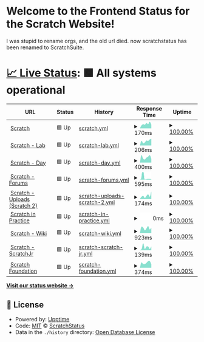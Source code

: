 # Welcome to the Frontend Status for the Scratch Website!

I was stupid to rename orgs, and the old url died. now scratchstatus has been renamed to ScratchSuite.

# [📈 Live Status](https://scratchsuite.github.io): <!--live status--> **🟩 All systems operational**

<!--start: status pages-->
<!-- This summary is generated by Upptime (https://github.com/upptime/upptime) -->
<!-- Do not edit this manually, your changes will be overwritten -->
<!-- prettier-ignore -->
| URL | Status | History | Response Time | Uptime |
| --- | ------ | ------- | ------------- | ------ |
| <img alt="" src="https://favicons.githubusercontent.com/scratch.mit.edu" height="13"> [Scratch](https://scratch.mit.edu) | 🟩 Up | [scratch.yml](https://github.com/scratchsuite/frontend/commits/HEAD/history/scratch.yml) | <details><summary><img alt="Response time graph" src="./graphs/scratch/response-time-week.png" height="20"> 170ms</summary><br><a href="https://scratchsuite.github.io/frontend/history/scratch"><img alt="Response time 153" src="https://img.shields.io/endpoint?url=https%3A%2F%2Fraw.githubusercontent.com%2Fscratchsuite%2Ffrontend%2FHEAD%2Fapi%2Fscratch%2Fresponse-time.json"></a><br><a href="https://scratchsuite.github.io/frontend/history/scratch"><img alt="24-hour response time 142" src="https://img.shields.io/endpoint?url=https%3A%2F%2Fraw.githubusercontent.com%2Fscratchsuite%2Ffrontend%2FHEAD%2Fapi%2Fscratch%2Fresponse-time-day.json"></a><br><a href="https://scratchsuite.github.io/frontend/history/scratch"><img alt="7-day response time 170" src="https://img.shields.io/endpoint?url=https%3A%2F%2Fraw.githubusercontent.com%2Fscratchsuite%2Ffrontend%2FHEAD%2Fapi%2Fscratch%2Fresponse-time-week.json"></a><br><a href="https://scratchsuite.github.io/frontend/history/scratch"><img alt="30-day response time 138" src="https://img.shields.io/endpoint?url=https%3A%2F%2Fraw.githubusercontent.com%2Fscratchsuite%2Ffrontend%2FHEAD%2Fapi%2Fscratch%2Fresponse-time-month.json"></a><br><a href="https://scratchsuite.github.io/frontend/history/scratch"><img alt="1-year response time 136" src="https://img.shields.io/endpoint?url=https%3A%2F%2Fraw.githubusercontent.com%2Fscratchsuite%2Ffrontend%2FHEAD%2Fapi%2Fscratch%2Fresponse-time-year.json"></a></details> | <details><summary><a href="https://scratchsuite.github.io/frontend/history/scratch">100.00%</a></summary><a href="https://scratchsuite.github.io/frontend/history/scratch"><img alt="All-time uptime 100.00%" src="https://img.shields.io/endpoint?url=https%3A%2F%2Fraw.githubusercontent.com%2Fscratchsuite%2Ffrontend%2FHEAD%2Fapi%2Fscratch%2Fuptime.json"></a><br><a href="https://scratchsuite.github.io/frontend/history/scratch"><img alt="24-hour uptime 100.00%" src="https://img.shields.io/endpoint?url=https%3A%2F%2Fraw.githubusercontent.com%2Fscratchsuite%2Ffrontend%2FHEAD%2Fapi%2Fscratch%2Fuptime-day.json"></a><br><a href="https://scratchsuite.github.io/frontend/history/scratch"><img alt="7-day uptime 100.00%" src="https://img.shields.io/endpoint?url=https%3A%2F%2Fraw.githubusercontent.com%2Fscratchsuite%2Ffrontend%2FHEAD%2Fapi%2Fscratch%2Fuptime-week.json"></a><br><a href="https://scratchsuite.github.io/frontend/history/scratch"><img alt="30-day uptime 100.00%" src="https://img.shields.io/endpoint?url=https%3A%2F%2Fraw.githubusercontent.com%2Fscratchsuite%2Ffrontend%2FHEAD%2Fapi%2Fscratch%2Fuptime-month.json"></a><br><a href="https://scratchsuite.github.io/frontend/history/scratch"><img alt="1-year uptime 100.00%" src="https://img.shields.io/endpoint?url=https%3A%2F%2Fraw.githubusercontent.com%2Fscratchsuite%2Ffrontend%2FHEAD%2Fapi%2Fscratch%2Fuptime-year.json"></a></details>
| <img alt="" src="https://favicons.githubusercontent.com/lab.scratch.mit.edu" height="13"> [Scratch - Lab](https://lab.scratch.mit.edu) | 🟩 Up | [scratch-lab.yml](https://github.com/scratchsuite/frontend/commits/HEAD/history/scratch-lab.yml) | <details><summary><img alt="Response time graph" src="./graphs/scratch-lab/response-time-week.png" height="20"> 206ms</summary><br><a href="https://scratchsuite.github.io/frontend/history/scratch-lab"><img alt="Response time 169" src="https://img.shields.io/endpoint?url=https%3A%2F%2Fraw.githubusercontent.com%2Fscratchsuite%2Ffrontend%2FHEAD%2Fapi%2Fscratch-lab%2Fresponse-time.json"></a><br><a href="https://scratchsuite.github.io/frontend/history/scratch-lab"><img alt="24-hour response time 301" src="https://img.shields.io/endpoint?url=https%3A%2F%2Fraw.githubusercontent.com%2Fscratchsuite%2Ffrontend%2FHEAD%2Fapi%2Fscratch-lab%2Fresponse-time-day.json"></a><br><a href="https://scratchsuite.github.io/frontend/history/scratch-lab"><img alt="7-day response time 206" src="https://img.shields.io/endpoint?url=https%3A%2F%2Fraw.githubusercontent.com%2Fscratchsuite%2Ffrontend%2FHEAD%2Fapi%2Fscratch-lab%2Fresponse-time-week.json"></a><br><a href="https://scratchsuite.github.io/frontend/history/scratch-lab"><img alt="30-day response time 213" src="https://img.shields.io/endpoint?url=https%3A%2F%2Fraw.githubusercontent.com%2Fscratchsuite%2Ffrontend%2FHEAD%2Fapi%2Fscratch-lab%2Fresponse-time-month.json"></a><br><a href="https://scratchsuite.github.io/frontend/history/scratch-lab"><img alt="1-year response time 168" src="https://img.shields.io/endpoint?url=https%3A%2F%2Fraw.githubusercontent.com%2Fscratchsuite%2Ffrontend%2FHEAD%2Fapi%2Fscratch-lab%2Fresponse-time-year.json"></a></details> | <details><summary><a href="https://scratchsuite.github.io/frontend/history/scratch-lab">100.00%</a></summary><a href="https://scratchsuite.github.io/frontend/history/scratch-lab"><img alt="All-time uptime 100.00%" src="https://img.shields.io/endpoint?url=https%3A%2F%2Fraw.githubusercontent.com%2Fscratchsuite%2Ffrontend%2FHEAD%2Fapi%2Fscratch-lab%2Fuptime.json"></a><br><a href="https://scratchsuite.github.io/frontend/history/scratch-lab"><img alt="24-hour uptime 100.00%" src="https://img.shields.io/endpoint?url=https%3A%2F%2Fraw.githubusercontent.com%2Fscratchsuite%2Ffrontend%2FHEAD%2Fapi%2Fscratch-lab%2Fuptime-day.json"></a><br><a href="https://scratchsuite.github.io/frontend/history/scratch-lab"><img alt="7-day uptime 100.00%" src="https://img.shields.io/endpoint?url=https%3A%2F%2Fraw.githubusercontent.com%2Fscratchsuite%2Ffrontend%2FHEAD%2Fapi%2Fscratch-lab%2Fuptime-week.json"></a><br><a href="https://scratchsuite.github.io/frontend/history/scratch-lab"><img alt="30-day uptime 100.00%" src="https://img.shields.io/endpoint?url=https%3A%2F%2Fraw.githubusercontent.com%2Fscratchsuite%2Ffrontend%2FHEAD%2Fapi%2Fscratch-lab%2Fuptime-month.json"></a><br><a href="https://scratchsuite.github.io/frontend/history/scratch-lab"><img alt="1-year uptime 100.00%" src="https://img.shields.io/endpoint?url=https%3A%2F%2Fraw.githubusercontent.com%2Fscratchsuite%2Ffrontend%2FHEAD%2Fapi%2Fscratch-lab%2Fuptime-year.json"></a></details>
| <img alt="" src="https://favicons.githubusercontent.com/day.scratch.mit.edu" height="13"> [Scratch - Day](https://day.scratch.mit.edu) | 🟩 Up | [scratch-day.yml](https://github.com/scratchsuite/frontend/commits/HEAD/history/scratch-day.yml) | <details><summary><img alt="Response time graph" src="./graphs/scratch-day/response-time-week.png" height="20"> 400ms</summary><br><a href="https://scratchsuite.github.io/frontend/history/scratch-day"><img alt="Response time 348" src="https://img.shields.io/endpoint?url=https%3A%2F%2Fraw.githubusercontent.com%2Fscratchsuite%2Ffrontend%2FHEAD%2Fapi%2Fscratch-day%2Fresponse-time.json"></a><br><a href="https://scratchsuite.github.io/frontend/history/scratch-day"><img alt="24-hour response time 275" src="https://img.shields.io/endpoint?url=https%3A%2F%2Fraw.githubusercontent.com%2Fscratchsuite%2Ffrontend%2FHEAD%2Fapi%2Fscratch-day%2Fresponse-time-day.json"></a><br><a href="https://scratchsuite.github.io/frontend/history/scratch-day"><img alt="7-day response time 400" src="https://img.shields.io/endpoint?url=https%3A%2F%2Fraw.githubusercontent.com%2Fscratchsuite%2Ffrontend%2FHEAD%2Fapi%2Fscratch-day%2Fresponse-time-week.json"></a><br><a href="https://scratchsuite.github.io/frontend/history/scratch-day"><img alt="30-day response time 412" src="https://img.shields.io/endpoint?url=https%3A%2F%2Fraw.githubusercontent.com%2Fscratchsuite%2Ffrontend%2FHEAD%2Fapi%2Fscratch-day%2Fresponse-time-month.json"></a><br><a href="https://scratchsuite.github.io/frontend/history/scratch-day"><img alt="1-year response time 347" src="https://img.shields.io/endpoint?url=https%3A%2F%2Fraw.githubusercontent.com%2Fscratchsuite%2Ffrontend%2FHEAD%2Fapi%2Fscratch-day%2Fresponse-time-year.json"></a></details> | <details><summary><a href="https://scratchsuite.github.io/frontend/history/scratch-day">100.00%</a></summary><a href="https://scratchsuite.github.io/frontend/history/scratch-day"><img alt="All-time uptime 100.00%" src="https://img.shields.io/endpoint?url=https%3A%2F%2Fraw.githubusercontent.com%2Fscratchsuite%2Ffrontend%2FHEAD%2Fapi%2Fscratch-day%2Fuptime.json"></a><br><a href="https://scratchsuite.github.io/frontend/history/scratch-day"><img alt="24-hour uptime 100.00%" src="https://img.shields.io/endpoint?url=https%3A%2F%2Fraw.githubusercontent.com%2Fscratchsuite%2Ffrontend%2FHEAD%2Fapi%2Fscratch-day%2Fuptime-day.json"></a><br><a href="https://scratchsuite.github.io/frontend/history/scratch-day"><img alt="7-day uptime 100.00%" src="https://img.shields.io/endpoint?url=https%3A%2F%2Fraw.githubusercontent.com%2Fscratchsuite%2Ffrontend%2FHEAD%2Fapi%2Fscratch-day%2Fuptime-week.json"></a><br><a href="https://scratchsuite.github.io/frontend/history/scratch-day"><img alt="30-day uptime 100.00%" src="https://img.shields.io/endpoint?url=https%3A%2F%2Fraw.githubusercontent.com%2Fscratchsuite%2Ffrontend%2FHEAD%2Fapi%2Fscratch-day%2Fuptime-month.json"></a><br><a href="https://scratchsuite.github.io/frontend/history/scratch-day"><img alt="1-year uptime 100.00%" src="https://img.shields.io/endpoint?url=https%3A%2F%2Fraw.githubusercontent.com%2Fscratchsuite%2Ffrontend%2FHEAD%2Fapi%2Fscratch-day%2Fuptime-year.json"></a></details>
| <img alt="" src="https://favicons.githubusercontent.com/scratch.mit.edu" height="13"> [Scratch - Forums](https://scratch.mit.edu/discuss) | 🟩 Up | [scratch-forums.yml](https://github.com/scratchsuite/frontend/commits/HEAD/history/scratch-forums.yml) | <details><summary><img alt="Response time graph" src="./graphs/scratch-forums/response-time-week.png" height="20"> 595ms</summary><br><a href="https://scratchsuite.github.io/frontend/history/scratch-forums"><img alt="Response time 156" src="https://img.shields.io/endpoint?url=https%3A%2F%2Fraw.githubusercontent.com%2Fscratchsuite%2Ffrontend%2FHEAD%2Fapi%2Fscratch-forums%2Fresponse-time.json"></a><br><a href="https://scratchsuite.github.io/frontend/history/scratch-forums"><img alt="24-hour response time 52" src="https://img.shields.io/endpoint?url=https%3A%2F%2Fraw.githubusercontent.com%2Fscratchsuite%2Ffrontend%2FHEAD%2Fapi%2Fscratch-forums%2Fresponse-time-day.json"></a><br><a href="https://scratchsuite.github.io/frontend/history/scratch-forums"><img alt="7-day response time 595" src="https://img.shields.io/endpoint?url=https%3A%2F%2Fraw.githubusercontent.com%2Fscratchsuite%2Ffrontend%2FHEAD%2Fapi%2Fscratch-forums%2Fresponse-time-week.json"></a><br><a href="https://scratchsuite.github.io/frontend/history/scratch-forums"><img alt="30-day response time 545" src="https://img.shields.io/endpoint?url=https%3A%2F%2Fraw.githubusercontent.com%2Fscratchsuite%2Ffrontend%2FHEAD%2Fapi%2Fscratch-forums%2Fresponse-time-month.json"></a><br><a href="https://scratchsuite.github.io/frontend/history/scratch-forums"><img alt="1-year response time 171" src="https://img.shields.io/endpoint?url=https%3A%2F%2Fraw.githubusercontent.com%2Fscratchsuite%2Ffrontend%2FHEAD%2Fapi%2Fscratch-forums%2Fresponse-time-year.json"></a></details> | <details><summary><a href="https://scratchsuite.github.io/frontend/history/scratch-forums">100.00%</a></summary><a href="https://scratchsuite.github.io/frontend/history/scratch-forums"><img alt="All-time uptime 100.00%" src="https://img.shields.io/endpoint?url=https%3A%2F%2Fraw.githubusercontent.com%2Fscratchsuite%2Ffrontend%2FHEAD%2Fapi%2Fscratch-forums%2Fuptime.json"></a><br><a href="https://scratchsuite.github.io/frontend/history/scratch-forums"><img alt="24-hour uptime 100.00%" src="https://img.shields.io/endpoint?url=https%3A%2F%2Fraw.githubusercontent.com%2Fscratchsuite%2Ffrontend%2FHEAD%2Fapi%2Fscratch-forums%2Fuptime-day.json"></a><br><a href="https://scratchsuite.github.io/frontend/history/scratch-forums"><img alt="7-day uptime 100.00%" src="https://img.shields.io/endpoint?url=https%3A%2F%2Fraw.githubusercontent.com%2Fscratchsuite%2Ffrontend%2FHEAD%2Fapi%2Fscratch-forums%2Fuptime-week.json"></a><br><a href="https://scratchsuite.github.io/frontend/history/scratch-forums"><img alt="30-day uptime 100.00%" src="https://img.shields.io/endpoint?url=https%3A%2F%2Fraw.githubusercontent.com%2Fscratchsuite%2Ffrontend%2FHEAD%2Fapi%2Fscratch-forums%2Fuptime-month.json"></a><br><a href="https://scratchsuite.github.io/frontend/history/scratch-forums"><img alt="1-year uptime 100.00%" src="https://img.shields.io/endpoint?url=https%3A%2F%2Fraw.githubusercontent.com%2Fscratchsuite%2Ffrontend%2FHEAD%2Fapi%2Fscratch-forums%2Fuptime-year.json"></a></details>
| <img alt="" src="https://favicons.githubusercontent.com/uploads.scratch.mit.edu" height="13"> [Scratch - Uploads (Scratch 2)](https://uploads.scratch.mit.edu/) | 🟩 Up | [scratch-uploads-scratch-2.yml](https://github.com/scratchsuite/frontend/commits/HEAD/history/scratch-uploads-scratch-2.yml) | <details><summary><img alt="Response time graph" src="./graphs/scratch-uploads-scratch-2/response-time-week.png" height="20"> 174ms</summary><br><a href="https://scratchsuite.github.io/frontend/history/scratch-uploads-scratch-2"><img alt="Response time 378" src="https://img.shields.io/endpoint?url=https%3A%2F%2Fraw.githubusercontent.com%2Fscratchsuite%2Ffrontend%2FHEAD%2Fapi%2Fscratch-uploads-scratch-2%2Fresponse-time.json"></a><br><a href="https://scratchsuite.github.io/frontend/history/scratch-uploads-scratch-2"><img alt="24-hour response time 389" src="https://img.shields.io/endpoint?url=https%3A%2F%2Fraw.githubusercontent.com%2Fscratchsuite%2Ffrontend%2FHEAD%2Fapi%2Fscratch-uploads-scratch-2%2Fresponse-time-day.json"></a><br><a href="https://scratchsuite.github.io/frontend/history/scratch-uploads-scratch-2"><img alt="7-day response time 174" src="https://img.shields.io/endpoint?url=https%3A%2F%2Fraw.githubusercontent.com%2Fscratchsuite%2Ffrontend%2FHEAD%2Fapi%2Fscratch-uploads-scratch-2%2Fresponse-time-week.json"></a><br><a href="https://scratchsuite.github.io/frontend/history/scratch-uploads-scratch-2"><img alt="30-day response time 140" src="https://img.shields.io/endpoint?url=https%3A%2F%2Fraw.githubusercontent.com%2Fscratchsuite%2Ffrontend%2FHEAD%2Fapi%2Fscratch-uploads-scratch-2%2Fresponse-time-month.json"></a><br><a href="https://scratchsuite.github.io/frontend/history/scratch-uploads-scratch-2"><img alt="1-year response time 188" src="https://img.shields.io/endpoint?url=https%3A%2F%2Fraw.githubusercontent.com%2Fscratchsuite%2Ffrontend%2FHEAD%2Fapi%2Fscratch-uploads-scratch-2%2Fresponse-time-year.json"></a></details> | <details><summary><a href="https://scratchsuite.github.io/frontend/history/scratch-uploads-scratch-2">100.00%</a></summary><a href="https://scratchsuite.github.io/frontend/history/scratch-uploads-scratch-2"><img alt="All-time uptime 100.00%" src="https://img.shields.io/endpoint?url=https%3A%2F%2Fraw.githubusercontent.com%2Fscratchsuite%2Ffrontend%2FHEAD%2Fapi%2Fscratch-uploads-scratch-2%2Fuptime.json"></a><br><a href="https://scratchsuite.github.io/frontend/history/scratch-uploads-scratch-2"><img alt="24-hour uptime 100.00%" src="https://img.shields.io/endpoint?url=https%3A%2F%2Fraw.githubusercontent.com%2Fscratchsuite%2Ffrontend%2FHEAD%2Fapi%2Fscratch-uploads-scratch-2%2Fuptime-day.json"></a><br><a href="https://scratchsuite.github.io/frontend/history/scratch-uploads-scratch-2"><img alt="7-day uptime 100.00%" src="https://img.shields.io/endpoint?url=https%3A%2F%2Fraw.githubusercontent.com%2Fscratchsuite%2Ffrontend%2FHEAD%2Fapi%2Fscratch-uploads-scratch-2%2Fuptime-week.json"></a><br><a href="https://scratchsuite.github.io/frontend/history/scratch-uploads-scratch-2"><img alt="30-day uptime 100.00%" src="https://img.shields.io/endpoint?url=https%3A%2F%2Fraw.githubusercontent.com%2Fscratchsuite%2Ffrontend%2FHEAD%2Fapi%2Fscratch-uploads-scratch-2%2Fuptime-month.json"></a><br><a href="https://scratchsuite.github.io/frontend/history/scratch-uploads-scratch-2"><img alt="1-year uptime 100.00%" src="https://img.shields.io/endpoint?url=https%3A%2F%2Fraw.githubusercontent.com%2Fscratchsuite%2Ffrontend%2FHEAD%2Fapi%2Fscratch-uploads-scratch-2%2Fuptime-year.json"></a></details>
| <img alt="" src="https://favicons.githubusercontent.com/sip.scratch.mit.edu" height="13"> [Scratch in Practice](https://sip.scratch.mit.edu/) | 🟩 Up | [scratch-in-practice.yml](https://github.com/scratchsuite/frontend/commits/HEAD/history/scratch-in-practice.yml) | <details><summary><img alt="Response time graph" src="./graphs/scratch-in-practice/response-time-week.png" height="20"> 0ms</summary><br><a href="https://scratchsuite.github.io/frontend/history/scratch-in-practice"><img alt="Response time 0" src="https://img.shields.io/endpoint?url=https%3A%2F%2Fraw.githubusercontent.com%2Fscratchsuite%2Ffrontend%2FHEAD%2Fapi%2Fscratch-in-practice%2Fresponse-time.json"></a><br><a href="https://scratchsuite.github.io/frontend/history/scratch-in-practice"><img alt="24-hour response time 0" src="https://img.shields.io/endpoint?url=https%3A%2F%2Fraw.githubusercontent.com%2Fscratchsuite%2Ffrontend%2FHEAD%2Fapi%2Fscratch-in-practice%2Fresponse-time-day.json"></a><br><a href="https://scratchsuite.github.io/frontend/history/scratch-in-practice"><img alt="7-day response time 0" src="https://img.shields.io/endpoint?url=https%3A%2F%2Fraw.githubusercontent.com%2Fscratchsuite%2Ffrontend%2FHEAD%2Fapi%2Fscratch-in-practice%2Fresponse-time-week.json"></a><br><a href="https://scratchsuite.github.io/frontend/history/scratch-in-practice"><img alt="30-day response time 0" src="https://img.shields.io/endpoint?url=https%3A%2F%2Fraw.githubusercontent.com%2Fscratchsuite%2Ffrontend%2FHEAD%2Fapi%2Fscratch-in-practice%2Fresponse-time-month.json"></a><br><a href="https://scratchsuite.github.io/frontend/history/scratch-in-practice"><img alt="1-year response time 0" src="https://img.shields.io/endpoint?url=https%3A%2F%2Fraw.githubusercontent.com%2Fscratchsuite%2Ffrontend%2FHEAD%2Fapi%2Fscratch-in-practice%2Fresponse-time-year.json"></a></details> | <details><summary><a href="https://scratchsuite.github.io/frontend/history/scratch-in-practice">100.00%</a></summary><a href="https://scratchsuite.github.io/frontend/history/scratch-in-practice"><img alt="All-time uptime 100.00%" src="https://img.shields.io/endpoint?url=https%3A%2F%2Fraw.githubusercontent.com%2Fscratchsuite%2Ffrontend%2FHEAD%2Fapi%2Fscratch-in-practice%2Fuptime.json"></a><br><a href="https://scratchsuite.github.io/frontend/history/scratch-in-practice"><img alt="24-hour uptime 100.00%" src="https://img.shields.io/endpoint?url=https%3A%2F%2Fraw.githubusercontent.com%2Fscratchsuite%2Ffrontend%2FHEAD%2Fapi%2Fscratch-in-practice%2Fuptime-day.json"></a><br><a href="https://scratchsuite.github.io/frontend/history/scratch-in-practice"><img alt="7-day uptime 100.00%" src="https://img.shields.io/endpoint?url=https%3A%2F%2Fraw.githubusercontent.com%2Fscratchsuite%2Ffrontend%2FHEAD%2Fapi%2Fscratch-in-practice%2Fuptime-week.json"></a><br><a href="https://scratchsuite.github.io/frontend/history/scratch-in-practice"><img alt="30-day uptime 100.00%" src="https://img.shields.io/endpoint?url=https%3A%2F%2Fraw.githubusercontent.com%2Fscratchsuite%2Ffrontend%2FHEAD%2Fapi%2Fscratch-in-practice%2Fuptime-month.json"></a><br><a href="https://scratchsuite.github.io/frontend/history/scratch-in-practice"><img alt="1-year uptime 100.00%" src="https://img.shields.io/endpoint?url=https%3A%2F%2Fraw.githubusercontent.com%2Fscratchsuite%2Ffrontend%2FHEAD%2Fapi%2Fscratch-in-practice%2Fuptime-year.json"></a></details>
| <img alt="" src="https://favicons.githubusercontent.com/scratch-wiki.info" height="13"> [Scratch - Wiki](https://scratch-wiki.info) | 🟩 Up | [scratch-wiki.yml](https://github.com/scratchsuite/frontend/commits/HEAD/history/scratch-wiki.yml) | <details><summary><img alt="Response time graph" src="./graphs/scratch-wiki/response-time-week.png" height="20"> 923ms</summary><br><a href="https://scratchsuite.github.io/frontend/history/scratch-wiki"><img alt="Response time 987" src="https://img.shields.io/endpoint?url=https%3A%2F%2Fraw.githubusercontent.com%2Fscratchsuite%2Ffrontend%2FHEAD%2Fapi%2Fscratch-wiki%2Fresponse-time.json"></a><br><a href="https://scratchsuite.github.io/frontend/history/scratch-wiki"><img alt="24-hour response time 980" src="https://img.shields.io/endpoint?url=https%3A%2F%2Fraw.githubusercontent.com%2Fscratchsuite%2Ffrontend%2FHEAD%2Fapi%2Fscratch-wiki%2Fresponse-time-day.json"></a><br><a href="https://scratchsuite.github.io/frontend/history/scratch-wiki"><img alt="7-day response time 923" src="https://img.shields.io/endpoint?url=https%3A%2F%2Fraw.githubusercontent.com%2Fscratchsuite%2Ffrontend%2FHEAD%2Fapi%2Fscratch-wiki%2Fresponse-time-week.json"></a><br><a href="https://scratchsuite.github.io/frontend/history/scratch-wiki"><img alt="30-day response time 1179" src="https://img.shields.io/endpoint?url=https%3A%2F%2Fraw.githubusercontent.com%2Fscratchsuite%2Ffrontend%2FHEAD%2Fapi%2Fscratch-wiki%2Fresponse-time-month.json"></a><br><a href="https://scratchsuite.github.io/frontend/history/scratch-wiki"><img alt="1-year response time 984" src="https://img.shields.io/endpoint?url=https%3A%2F%2Fraw.githubusercontent.com%2Fscratchsuite%2Ffrontend%2FHEAD%2Fapi%2Fscratch-wiki%2Fresponse-time-year.json"></a></details> | <details><summary><a href="https://scratchsuite.github.io/frontend/history/scratch-wiki">100.00%</a></summary><a href="https://scratchsuite.github.io/frontend/history/scratch-wiki"><img alt="All-time uptime 100.00%" src="https://img.shields.io/endpoint?url=https%3A%2F%2Fraw.githubusercontent.com%2Fscratchsuite%2Ffrontend%2FHEAD%2Fapi%2Fscratch-wiki%2Fuptime.json"></a><br><a href="https://scratchsuite.github.io/frontend/history/scratch-wiki"><img alt="24-hour uptime 100.00%" src="https://img.shields.io/endpoint?url=https%3A%2F%2Fraw.githubusercontent.com%2Fscratchsuite%2Ffrontend%2FHEAD%2Fapi%2Fscratch-wiki%2Fuptime-day.json"></a><br><a href="https://scratchsuite.github.io/frontend/history/scratch-wiki"><img alt="7-day uptime 100.00%" src="https://img.shields.io/endpoint?url=https%3A%2F%2Fraw.githubusercontent.com%2Fscratchsuite%2Ffrontend%2FHEAD%2Fapi%2Fscratch-wiki%2Fuptime-week.json"></a><br><a href="https://scratchsuite.github.io/frontend/history/scratch-wiki"><img alt="30-day uptime 100.00%" src="https://img.shields.io/endpoint?url=https%3A%2F%2Fraw.githubusercontent.com%2Fscratchsuite%2Ffrontend%2FHEAD%2Fapi%2Fscratch-wiki%2Fuptime-month.json"></a><br><a href="https://scratchsuite.github.io/frontend/history/scratch-wiki"><img alt="1-year uptime 100.00%" src="https://img.shields.io/endpoint?url=https%3A%2F%2Fraw.githubusercontent.com%2Fscratchsuite%2Ffrontend%2FHEAD%2Fapi%2Fscratch-wiki%2Fuptime-year.json"></a></details>
| <img alt="" src="https://favicons.githubusercontent.com/www.scratchjr.org" height="13"> [Scratch - ScratchJr](https://www.scratchjr.org/) | 🟩 Up | [scratch-scratch-jr.yml](https://github.com/scratchsuite/frontend/commits/HEAD/history/scratch-scratch-jr.yml) | <details><summary><img alt="Response time graph" src="./graphs/scratch-scratch-jr/response-time-week.png" height="20"> 139ms</summary><br><a href="https://scratchsuite.github.io/frontend/history/scratch-scratch-jr"><img alt="Response time 164" src="https://img.shields.io/endpoint?url=https%3A%2F%2Fraw.githubusercontent.com%2Fscratchsuite%2Ffrontend%2FHEAD%2Fapi%2Fscratch-scratch-jr%2Fresponse-time.json"></a><br><a href="https://scratchsuite.github.io/frontend/history/scratch-scratch-jr"><img alt="24-hour response time 171" src="https://img.shields.io/endpoint?url=https%3A%2F%2Fraw.githubusercontent.com%2Fscratchsuite%2Ffrontend%2FHEAD%2Fapi%2Fscratch-scratch-jr%2Fresponse-time-day.json"></a><br><a href="https://scratchsuite.github.io/frontend/history/scratch-scratch-jr"><img alt="7-day response time 139" src="https://img.shields.io/endpoint?url=https%3A%2F%2Fraw.githubusercontent.com%2Fscratchsuite%2Ffrontend%2FHEAD%2Fapi%2Fscratch-scratch-jr%2Fresponse-time-week.json"></a><br><a href="https://scratchsuite.github.io/frontend/history/scratch-scratch-jr"><img alt="30-day response time 146" src="https://img.shields.io/endpoint?url=https%3A%2F%2Fraw.githubusercontent.com%2Fscratchsuite%2Ffrontend%2FHEAD%2Fapi%2Fscratch-scratch-jr%2Fresponse-time-month.json"></a><br><a href="https://scratchsuite.github.io/frontend/history/scratch-scratch-jr"><img alt="1-year response time 174" src="https://img.shields.io/endpoint?url=https%3A%2F%2Fraw.githubusercontent.com%2Fscratchsuite%2Ffrontend%2FHEAD%2Fapi%2Fscratch-scratch-jr%2Fresponse-time-year.json"></a></details> | <details><summary><a href="https://scratchsuite.github.io/frontend/history/scratch-scratch-jr">100.00%</a></summary><a href="https://scratchsuite.github.io/frontend/history/scratch-scratch-jr"><img alt="All-time uptime 100.00%" src="https://img.shields.io/endpoint?url=https%3A%2F%2Fraw.githubusercontent.com%2Fscratchsuite%2Ffrontend%2FHEAD%2Fapi%2Fscratch-scratch-jr%2Fuptime.json"></a><br><a href="https://scratchsuite.github.io/frontend/history/scratch-scratch-jr"><img alt="24-hour uptime 100.00%" src="https://img.shields.io/endpoint?url=https%3A%2F%2Fraw.githubusercontent.com%2Fscratchsuite%2Ffrontend%2FHEAD%2Fapi%2Fscratch-scratch-jr%2Fuptime-day.json"></a><br><a href="https://scratchsuite.github.io/frontend/history/scratch-scratch-jr"><img alt="7-day uptime 100.00%" src="https://img.shields.io/endpoint?url=https%3A%2F%2Fraw.githubusercontent.com%2Fscratchsuite%2Ffrontend%2FHEAD%2Fapi%2Fscratch-scratch-jr%2Fuptime-week.json"></a><br><a href="https://scratchsuite.github.io/frontend/history/scratch-scratch-jr"><img alt="30-day uptime 100.00%" src="https://img.shields.io/endpoint?url=https%3A%2F%2Fraw.githubusercontent.com%2Fscratchsuite%2Ffrontend%2FHEAD%2Fapi%2Fscratch-scratch-jr%2Fuptime-month.json"></a><br><a href="https://scratchsuite.github.io/frontend/history/scratch-scratch-jr"><img alt="1-year uptime 100.00%" src="https://img.shields.io/endpoint?url=https%3A%2F%2Fraw.githubusercontent.com%2Fscratchsuite%2Ffrontend%2FHEAD%2Fapi%2Fscratch-scratch-jr%2Fuptime-year.json"></a></details>
| <img alt="" src="https://favicons.githubusercontent.com/www.scratchfoundation.org" height="13"> [Scratch Foundation](https://www.scratchfoundation.org/) | 🟩 Up | [scratch-foundation.yml](https://github.com/scratchsuite/frontend/commits/HEAD/history/scratch-foundation.yml) | <details><summary><img alt="Response time graph" src="./graphs/scratch-foundation/response-time-week.png" height="20"> 374ms</summary><br><a href="https://scratchsuite.github.io/frontend/history/scratch-foundation"><img alt="Response time 333" src="https://img.shields.io/endpoint?url=https%3A%2F%2Fraw.githubusercontent.com%2Fscratchsuite%2Ffrontend%2FHEAD%2Fapi%2Fscratch-foundation%2Fresponse-time.json"></a><br><a href="https://scratchsuite.github.io/frontend/history/scratch-foundation"><img alt="24-hour response time 245" src="https://img.shields.io/endpoint?url=https%3A%2F%2Fraw.githubusercontent.com%2Fscratchsuite%2Ffrontend%2FHEAD%2Fapi%2Fscratch-foundation%2Fresponse-time-day.json"></a><br><a href="https://scratchsuite.github.io/frontend/history/scratch-foundation"><img alt="7-day response time 374" src="https://img.shields.io/endpoint?url=https%3A%2F%2Fraw.githubusercontent.com%2Fscratchsuite%2Ffrontend%2FHEAD%2Fapi%2Fscratch-foundation%2Fresponse-time-week.json"></a><br><a href="https://scratchsuite.github.io/frontend/history/scratch-foundation"><img alt="30-day response time 384" src="https://img.shields.io/endpoint?url=https%3A%2F%2Fraw.githubusercontent.com%2Fscratchsuite%2Ffrontend%2FHEAD%2Fapi%2Fscratch-foundation%2Fresponse-time-month.json"></a><br><a href="https://scratchsuite.github.io/frontend/history/scratch-foundation"><img alt="1-year response time 344" src="https://img.shields.io/endpoint?url=https%3A%2F%2Fraw.githubusercontent.com%2Fscratchsuite%2Ffrontend%2FHEAD%2Fapi%2Fscratch-foundation%2Fresponse-time-year.json"></a></details> | <details><summary><a href="https://scratchsuite.github.io/frontend/history/scratch-foundation">100.00%</a></summary><a href="https://scratchsuite.github.io/frontend/history/scratch-foundation"><img alt="All-time uptime 100.00%" src="https://img.shields.io/endpoint?url=https%3A%2F%2Fraw.githubusercontent.com%2Fscratchsuite%2Ffrontend%2FHEAD%2Fapi%2Fscratch-foundation%2Fuptime.json"></a><br><a href="https://scratchsuite.github.io/frontend/history/scratch-foundation"><img alt="24-hour uptime 100.00%" src="https://img.shields.io/endpoint?url=https%3A%2F%2Fraw.githubusercontent.com%2Fscratchsuite%2Ffrontend%2FHEAD%2Fapi%2Fscratch-foundation%2Fuptime-day.json"></a><br><a href="https://scratchsuite.github.io/frontend/history/scratch-foundation"><img alt="7-day uptime 100.00%" src="https://img.shields.io/endpoint?url=https%3A%2F%2Fraw.githubusercontent.com%2Fscratchsuite%2Ffrontend%2FHEAD%2Fapi%2Fscratch-foundation%2Fuptime-week.json"></a><br><a href="https://scratchsuite.github.io/frontend/history/scratch-foundation"><img alt="30-day uptime 100.00%" src="https://img.shields.io/endpoint?url=https%3A%2F%2Fraw.githubusercontent.com%2Fscratchsuite%2Ffrontend%2FHEAD%2Fapi%2Fscratch-foundation%2Fuptime-month.json"></a><br><a href="https://scratchsuite.github.io/frontend/history/scratch-foundation"><img alt="1-year uptime 100.00%" src="https://img.shields.io/endpoint?url=https%3A%2F%2Fraw.githubusercontent.com%2Fscratchsuite%2Ffrontend%2FHEAD%2Fapi%2Fscratch-foundation%2Fuptime-year.json"></a></details>

<!--end: status pages-->

[**Visit our status website →**](https://scratchstatus.github.io)

## 📄 License

- Powered by: [Upptime](https://github.com/upptime/upptime)
- Code: [MIT](./LICENSE) © [ScratchStatus](scratchstatus.github.io)
- Data in the `./history` directory: [Open Database License](https://opendatacommons.org/licenses/odbl/1-0/)
